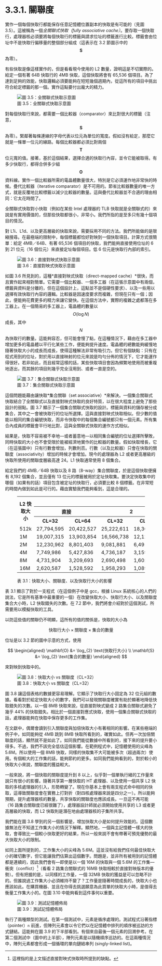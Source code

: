 # 3.3.1. 關聯度

實作一個每個快取行都能保存任意記憶體位置副本的快取是有可能的（見圖 3.5）。這被稱為一個*全關聯式快取（fully associative cache）*。要存取一個快取行，處理器核必須要將每個快取行的標籤與請求位址的標籤進行比較。標籤會由位址中不是快取行偏移量的整個部分組成（這表示在 3.2 節圖示中的 $$ \mathbf{S} $$ 為零）。

有些快取是像這樣實作的，但是看看現今使用的 L2 數量，證明這是不切實際的。給定一個有著 64B 快取行的 4MB 快取，這個快取將會有 65,536 個項目。為了達到足夠的效能，快取邏輯必須要能夠在短短幾個週期內，從這所有的項目中挑出符合給定標籤的那一個。實作這點要付出龐大的精力。

<figure>
  <img src="../../assets/figure-3.5.png" alt="圖 3.5：全關聯式快取示意圖">
  <figcaption>圖 3.5：全關聯式快取示意圖</figcaption>
</figure>

對每個快取行來說，都需要一個比較器（comparator）來比對很大的標籤（注意，$$ \mathbf{S} $$ 為零）。緊鄰著每條連線的字母代表以位元為單位的寬度。假如沒有給定，那麼它就是一條單一位元的線路。每個比較器都必須比對兩個 $$ \mathbf{T} $$ 位元寬的值。接著，基於這個結果，選擇合適的快取行內容，並令它能被取得。有多少快取行，都得合併多少組 $$ \mathbf{O} $$ 資料線。實作一個比較器所需的電晶體數量很大，特別是它必須運作地非常快的時候。疊代比較器（iterative comparator）是不可用的。節省比較器數量的唯一方式，就是反覆地比較標籤以減少比較器的數量。這與疊代比較器並不合適的理由相同：它太花時間了。

全關聯式快取對小快取（例如在某些 Intel 處理器的 TLB 快取就是全關聯式的）來說是有實用價值的，但那些快取都很小，非常小。我們所指的是至多只有幾十個項目的情況。

對 L1i、L1d、以及更高層級的快取來說，需要採用不同的方法。我們所能做的是限縮搜尋。在最極端的限制中，每個標籤都恰好對映到一個快取項目。計算方式很簡單：給定 4MB／64B、有著 65,536 個項目的快取，我們能夠直接使用位址的 6 到 21 位元（16 個位元）來直接定址每個項目。低 6 位元是快取行內部的索引。

<figure>
  <img src="../../assets/figure-3.6.png" alt="圖 3.6：直接對映式快取示意圖">
  <figcaption>圖 3.6：直接對映式快取示意圖</figcaption>
</figure>

如圖 3.6 所見到的，這種*直接對映式快取（direct-mapped cache）*很快，而且實作起來相對簡單。它需要一個比較器、一個多工器（在這張示意圖中有兩個，標籤與資料是分離的，但在這個設計上，這點並不是個硬性要求）、以及一些用以選擇有效快取行內容的邏輯。比較器是因速度要求而複雜，但現在只有一個；因此，便能夠花費更多的精力來讓它變快。在這個方法中，實際的複雜之處都落在多工器上。在一個簡易的多工器上，電晶體的數量以 $$ O(\log N) $$ 成長，其中 $$ N $$ 為快取行的數量。這能夠容忍，但可能會慢了點，在這種情況下，藉由在多工器中增加更多的電晶體以平行化某些工作，便能夠提升速度。電晶體的總數能夠緩慢地隨著快取大小的成長而成長，使得這種解法非常有吸引力。但它有個缺點：只有在程式用到的位址，對於用以直接映射的位元來說是均勻分佈的情況下，它才能運作得很好。若非如此，而且經常這樣的話，某些快取項目會因為頻繁地使用而被重複地逐出，而其餘的項目則幾乎完全沒用到、或者一直是空的。

<figure>
  <img src="../../assets/figure-3.7.png" alt="圖 3.7：集合關聯式快取示意圖">
  <figcaption>圖 3.7：集合關聯式快取示意圖</figcaption>
</figure>

這個問題能藉由讓快取*集合關聯（set associative）*來解決。一個集合關聯式快取結合了全關聯式以及直接對映式快取的良好特質，以在很大程度上避免了那些設計的弱點。圖 3.7 顯示了一個集合關聯式快取的設計。標籤與資料的儲存被分成集合，其中之一會被快取行的位址所選擇。這與直接對映式快取相似。但少數的值能以相同的集合編號快取，而非令快取中的每個集合編號都只有一個元素。所有集合內成員的標籤會平行地比對，這與全關聯式快取的運作方式相似。

結果是，快取不容易被不幸地––或者蓄意地––以相同集合編號的位址選擇所擊敗，同時快取的大小也不會受限於能被經濟地實作的比較器的數量。假如快取增長，它（在這張圖中）只有行數會增加，列數則否。行數（以及比較器）只會在快取的關聯度（associativity）增加的時候才會增加。現今的處理器為 L2 或者更高層級的快取所使用的關聯度層級高達 24。L1 快取通常使用 8 個集合。

給定我們的 4MB／64B 快取以及 8 路（8-way）集合關聯度，於是這個快取便擁有 8,192 個集合，並且僅有 13 位元的標籤被用於定址快取集。要決定快取集中的哪個（如果有的話）項目包含被定址的快取行，必須要比較 8 個標籤。在非常短的時間內做到如此是可行的。藉由實驗我們能夠看到，這是合理的。

<figure>
  <table>
    <tr>
      <th rowspan="3">L2 快取大小</th>
      <th colspan="8">關聯度</th>
    </tr>
    <tr>
      <th colspan="2">直接</th>
      <th colspan="2">2</th>
      <th colspan="2">4</th>
      <th colspan="2">8</th>
    </tr>
    <tr>
      <th>CL=32</th>
      <th>CL=64</th>
      <th>CL=32</th>
      <th>CL=64</th>
      <th>CL=32</th>
      <th>CL=64</th>
      <th>CL=32</th>
      <th>CL=64</th>
    <tr>
      <td>512k</td>
      <td>27,794,595</td>
      <td>20,422,527</td>
      <td>25,222,611</td>
      <td>18,303,581</td>
      <td>24,096,510</td>
      <td>17,356,121</td>
      <td>23,666,929</td>
      <td>17,029,334</td>
    </tr>
    <tr>
      <td>1M</td>
      <td>19,007,315</td>
      <td>13,903,854</td>
      <td>16,566,738</td>
      <td>12,127,174</td>
      <td>15,537,500</td>
      <td>11,436,705</td>
      <td>15,162,895</td>
      <td>11,233,896</td>
    </tr>
    <tr>
      <td>2M</td>
      <td>12,230,962</td>
      <td>8,801,403</td>
      <td>9,081,881</td>
      <td>6,491,011</td>
      <td>7,878,601</td>
      <td>5,675,181</td>
      <td>7,391,389</td>
      <td>5,382,064</td>
    </tr>
    <tr>
      <td>4M</td>
      <td>7,749,986</td>
      <td>5,427,836</td>
      <td>4,736,187</td>
      <td>3,159,507</td>
      <td>3,788,122</td>
      <td>2,418,898</td>
      <td>3,430,713</td>
      <td>2,125,103</td>
    </tr>
    <tr>
      <td>8M</td>
      <td>4,731,904</td>
      <td>3,209,693</td>
      <td>2,690,498</td>
      <td>1,602,957</td>
      <td>2,207,655</td>
      <td>1,228,190</td>
      <td>2,111,075</td>
      <td>1,155,847</td>
    </tr>
    <tr>
      <td>16M</td>
      <td>2,620,587</td>
      <td>1,528,592</td>
      <td>1,958,293</td>
      <td>1,089,580</td>
      <td>1,704,878</td>
      <td>883,530</td>
      <td>1,671,541</td>
      <td>862,324</td>
    </tr>
  </table>
  <figcaption>表 3.1：快取大小、關聯度、以及快取行大小的影響</figcaption>
</figure>

表 3.1 顯示了對於一支程式（在這個例子中是 gcc，根據 Linux 系統核心的人們的說法，它是所有基準中最重要的一個）在改變快取大小、快取行大小、以及關聯度集合大小時，L2 快取錯失的次數。在 7.2 節中，我們將會介紹對於這個測試，所需要用以模擬快取的工具。

以防這些值的關聯仍不明顯，這所有的值的關係是，快取的大小為

$$
\text{快取行大小} \times \text{關聯度} \times \text{集合的數量}
$$

位址是以 3.2 節的圖中示意的方式，使用

$$
\begin{aligned}
\mathbf{O} &= \log_{2} \text{快取行大小}
\\
\mathbf{S} &= \log_{2} \text{集合的數量}
\end{aligned}
$$

來對映到快取中的。

<figure>
  <img src="../../assets/figure-3.8.png" alt="圖 3.8：快取大小 vs 關聯度（CL=32）">
  <figcaption>圖 3.8：快取大小 vs 關聯度（CL=32）</figcaption>
</figure>

圖 3.8 讓這個表格的數據更容易理解。它顯示了快取行大小固定為 32 位元組的數據。看看對於給定快取大小的數字，我們可以發現關聯度確實有助於顯著地降低快取錯失的次數。以一個 8MB 快取來說，從直接對映式變成 2 路集合關聯式避免了幾乎 44% 的快取錯失。相比於一個直接對應式快取，使用一個集合關聯式快取的話，處理器能夠在快取中保存更多的工作集。

在文獻中，偶爾會讀到引入關聯度與加倍快取大小有著相同的影響。在某些極端的例子中，如同能夠從 4MB 跳到 8MB 快取所看到的，確實如此。但再一次加倍關聯度的話，顯然就不是如此了。如同我們能從數據中所看到的，接下來的提升要小得多。不過，我們不該完全低估這個影響。在範例程式中，記憶體使用的尖峰為 5.6M。所以使用一個 8MB 快取，同樣的快取集不大可能被多次（超過兩次）使用。有個較大的工作集的話，能夠節約的更多。如同我們能夠看到的，對於較小的快取大小來說，關聯度的獲益較大。

一般來說，將一個快取的關聯度提升到 8 以上，似乎對一個單執行緒的工作量來說只有很小的影響。隨著共享第一層快取的 HT 處理器、以及使用一個共享 L2 快取的多核處理器的引入，形勢轉變了。現在你基本上會有兩支程式命中相同的快取，這導致關聯度會在實務上打對折（對四核處理器來說是四分之一）。所以能夠預期，提升處理器核的數量，共享快取的關聯度也應該成長。一旦這不再可能（16 路集合關聯度已經很難了），處理器設計師就必須開始使用共享的 L3 或者更高層級的快取，而 L2 快取則是潛在地由處理器核的子集所共享。

我們能在圖 3.8 學到的另一個影響是，增加快取大小是如何提升效能的。這個數據無法在不知道工作集大小的情況下解釋。顯然地，一個與主記憶體一樣大的快取，會導致比一個較小快取更好的結果，所以一般來說不會有帶著可預見優勢的最大快取大小的限制。

如同上面所提到的，工作集大小的尖峰為 5.6M。這並沒有給我們任何最佳快取大小的確切數字，但它能讓我們估算出這個數字。問題是，並非所有被用到的記憶體都是連續的，因此我們會有––即使是以一個 16M 的快取與一個 5.6M 的工作集––衝突（conflict）[^譯註]（看看 2 路集合關聯式的 16MB 快取相較於直接對映版本的優勢）。但有把握的是，以同樣的工作量，一個 32MB 快取的獲益是可以忽略不計的。但誰說過工作集大小必須維持不變了？工作量是隨著時間成長的，快取大小也應該如此。在購買機器、並且在你得去挑選願意為此買單的快取大小時，是值得去衡量工作集大小的。在圖 3.10 中能夠看到這件事何以重要。

<figure>
  <img src="../../assets/figure-3.9.png" alt="圖 3.9：測試記憶體佈局">
  <figcaption>圖 3.9：測試記憶體佈局</figcaption>
</figure>

執行了兩種類型的測試。在第一個測試中，元素是循序處理的。測試程式沿著指標（pointer）`n` 前進，但陣列元素會以令它們以在記憶體中排列的順序被巡訪的方式鏈結。這能夠在圖 3.9 的下半部看到。有個來自最後一個元素的回溯參考。在第二個測試中（圖中的上半部），陣列元素是以隨機順序巡訪的。在這兩種情況中，陣列元素都會形成一個循環的單向鏈結串列 (singly-linked list)。


[^譯註]: 這裡指的是上文描述直接對映式快取時所提到的缺點。

